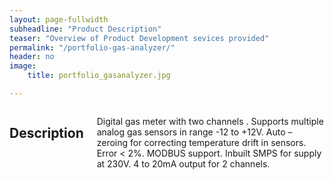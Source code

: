 ```yaml
---
layout: page-fullwidth
subheadline: "Product Description"
teaser: "Overview of Product Development sevices provided"
permalink: "/portfolio-gas-analyzer/"
header: no
image:
    title: portfolio_gasanalyzer.jpg

---
```


<div class="row">
<div class="medium-4 medium-push-8 columns" markdown="1">

</div><!-- /.medium-4.columns -->

<div class="medium-8 medium-pull-4 columns" markdown="1">


## Description

Digital gas meter with two channels . Supports multiple analog gas sensors in range -12 to +12V. Auto – zeroing for correcting temperature drift in sensors. Error < 2%. MODBUS support. Inbuilt SMPS for supply at 230V. 4 to 20mA output for 2 channels.


</div><!-- /.medium-8.columns -->
</div><!-- /.row -->
 